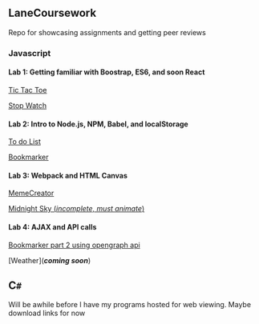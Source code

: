 ## LaneCoursework
Repo for showcasing assignments and getting peer reviews


### Javascript
#### Lab 1: Getting familiar with Boostrap, ES6, and soon React

[Tic Tac Toe](http://citstudent.lanecc.net/~blasherd702/ttt/)

[Stop Watch](http://citstudent.lanecc.net/~blasherd702/stopwatch/)

#### Lab 2: Intro to Node.js, NPM, Babel, and localStorage

[To do List](http://citstudent.lanecc.net/~blasherd702/todolist/)

[Bookmarker](http://citstudent.lanecc.net/~blasherd702/bookmarker/)

#### Lab 3: Webpack and HTML Canvas

[MemeCreator](http://citstudent.lanecc.net/~blasherd702/memeCreator/)

[Midnight Sky (*incomplete, must animate*)](http://citstudent.lanecc.net/~blasherd702/midnightSky/)

#### Lab 4: AJAX and API calls
 
[Bookmarker part 2 using opengraph api](http://citstudent.lanecc.net/~blasherd702/bookmarker/)

[Weather](**_coming soon_**)

## C`#`
Will be awhile before I have my programs hosted for web viewing. Maybe download links for now
